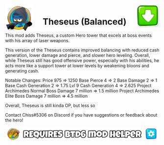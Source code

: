 <a href="https://github.com/Chiss5618/Theseus/releases/latest/download/Theseus.dll">
    <img align="left" alt="Icon" height="90" src="Icon.png">
    <img align="right" alt="Download" height="75" src="https://raw.githubusercontent.com/gurrenm3/BTD-Mod-Helper/master/BloonsTD6%20Mod%20Helper/Resources/DownloadBtn.png">
</a>

<h1 align="center">Theseus (Balanced)</h1>

This mod adds Theseus, a custom Hero tower that excels at boss events with his array of laser weapons.

This version of the Theseus contains improved balancing with reduced cash generation, lower damage and pierce, and slower hero leveling. Overall, while Theseus still has good offensive power, especially with his abilities, he acts more like a support tower at lower levels by weakening bloons and generating cash.

Notable Changes:
Price 975 => 1250
Base Pierce 4 => 2
Base Damage 2 => 1
Base Cash Generation 2 => 1.75
Lvl 9 Cash Generation 4 => 2.625
Project Archimedes Normal Boss Damage 7 million => 1.5 million
Project Archimedes Elite Boss Damage 7 million => 4.5 million

Overall, Theseus is still kinda OP, but less so



Contact Chiss#5306 on Discord if you have suggestions or feedback about the hero!

[![Requires BTD6 Mod Helper](https://raw.githubusercontent.com/gurrenm3/BTD-Mod-Helper/master/banner.png)](https://github.com/gurrenm3/BTD-Mod-Helper#readme)

